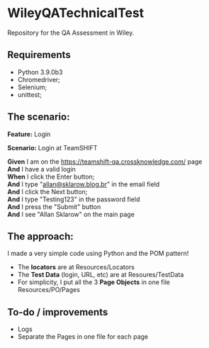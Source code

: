 # WileyQATechnicalTest
Repository for the QA Assessment in Wiley.

## Requirements
- Python 3.9.0b3
- Chromedriver;
- Selenium;
- unittest;

## The scenario:
**Feature:** Login  
  
**Scenario:** Login at TeamSHIFT  
  
 **Given** I am on the https://teamshift-qa.crossknowledge.com/ page  
 **And** I have a valid login  
 **When** I click the Enter button;  
 **And** I type "allan@sklarow.blog.br" in the email field  
 **And** I click the Next button;  
 **And** I type "Testing123" in the password field  
 **And** I press the "Submit" button  
 **And** I see "Allan Sklarow" on the main page  
  
## The approach:
I made a very simple code using Python and the POM pattern!  
- The **locators** are at Resources/Locators
- The **Test Data** (login, URL, etc) are at Resoures/TestData
- For simplicity, I put all the 3 **Page Objects** in one file Resources/PO/Pages

## To-do / improvements
- Logs
- Separate the Pages in one file for each page

